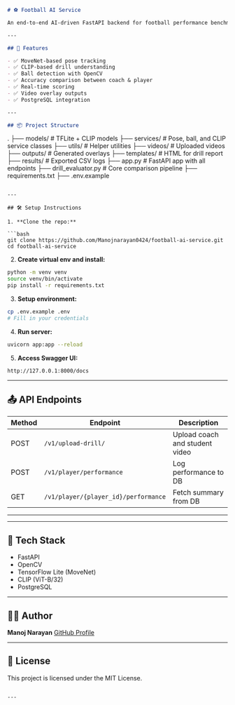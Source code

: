 

```md
# ⚽ Football AI Service

An end-to-end AI-driven FastAPI backend for football performance benchmarking using pose estimation, CLIP-based similarity, and ball tracking. It compares player practice videos against coach benchmarks and logs results in a PostgreSQL database.

---

## 🚀 Features

- ✅ MoveNet-based pose tracking
- ✅ CLIP-based drill understanding
- ✅ Ball detection with OpenCV
- ✅ Accuracy comparison between coach & player
- ✅ Real-time scoring
- ✅ Video overlay outputs
- ✅ PostgreSQL integration

---

## 📦 Project Structure

```

.
├── models/                  # TFLite + CLIP models
├── services/               # Pose, ball, and CLIP service classes
├── utils/                  # Helper utilities
├── videos/                 # Uploaded videos
├── outputs/                # Generated overlays
├── templates/              # HTML for drill report
├── results/                # Exported CSV logs
├── app.py                  # FastAPI app with all endpoints
├── drill\_evaluator.py      # Core comparison pipeline
├── requirements.txt
├── .env.example

````

---

## 🛠️ Setup Instructions

1. **Clone the repo:**

```bash
git clone https://github.com/Manojnarayan0424/football-ai-service.git
cd football-ai-service
````

2. **Create virtual env and install:**

```bash
python -m venv venv
source venv/bin/activate
pip install -r requirements.txt
```

3. **Setup environment:**

```bash
cp .env.example .env
# Fill in your credentials
```

4. **Run server:**

```bash
uvicorn app:app --reload
```

5. **Access Swagger UI:**

```
http://127.0.0.1:8000/docs
```

---

## 📤 API Endpoints

| Method | Endpoint                             | Description                    |
| ------ | ------------------------------------ | ------------------------------ |
| POST   | `/v1/upload-drill/`                  | Upload coach and student video |
| POST   | `/v1/player/performance`             | Log performance to DB          |
| GET    | `/v1/player/{player_id}/performance` | Fetch summary from DB          |

---


---

## 🧠 Tech Stack

* FastAPI
* OpenCV
* TensorFlow Lite (MoveNet)
* CLIP (ViT-B/32)
* PostgreSQL


---

## 👨‍💻 Author

**Manoj Narayan**
[GitHub Profile](https://github.com/Manojnarayan0424)

---

## 📄 License

This project is licensed under the MIT License.

````

---

